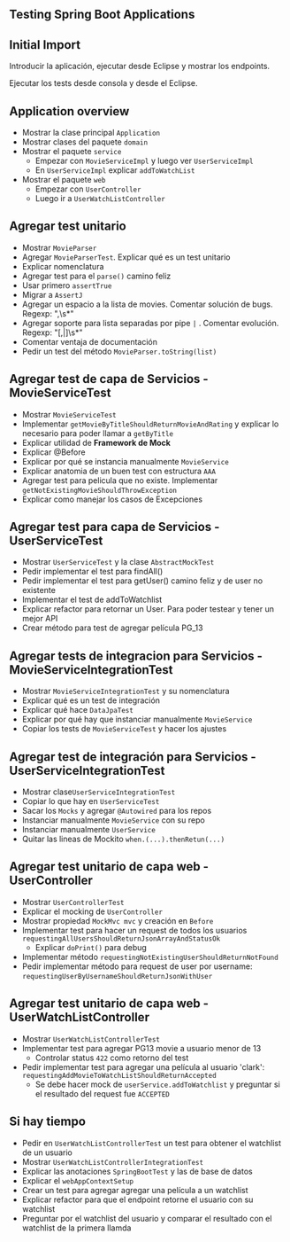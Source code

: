 ## Testing Spring Boot Applications ##

## Initial Import
Introducir la aplicación, ejecutar desde Eclipse y mostrar los endpoints.

Ejecutar los tests desde consola y desde el Eclipse.

## Application overview
* Mostrar la clase principal `Application`
* Mostrar clases del paquete `domain`
* Mostrar el paquete `service`
   * Empezar con `MovieServiceImpl` y luego ver `UserServiceImpl`
   * En `UserServiceImpl` explicar `addToWatchList`
* Mostrar el paquete `web`
   * Empezar con `UserController`
   * Luego ir a `UserWatchListController`

## Agregar test unitario
* Mostrar `MovieParser`
* Agregar `MovieParserTest`. Explicar qué es un test unitario
* Explicar nomenclatura
* Agregar test para el `parse()` camino feliz
* Usar primero `assertTrue`
* Migrar a `AssertJ`
* Agregar un espacio a la lista de movies. Comentar solución de bugs. Regexp: ",\\s*"
* Agregar soporte para lista separadas por pipe `|` . Comentar evolución. Regexp: "[,|]\\s*"
* Comentar ventaja de documentación
* Pedir un test del método `MovieParser.toString(list)`

## Agregar test de capa de Servicios - MovieServiceTest
* Mostrar `MovieServiceTest`
* Implementar `getMovieByTitleShouldReturnMovieAndRating` y explicar lo necesario para poder llamar a `getByTitle`
* Explicar utilidad de **Framework de Mock**
* Explicar @Before
* Explicar por qué se instancia manualmente `MovieService`
* Explicar anatomia de un buen test con estructura `AAA`
* Agregar test para pelicula que no existe. Implementar `getNotExistingMovieShouldThrowException`
* Explicar como manejar los casos de Excepciones

## Agregar test para capa de Servicios - UserServiceTest
* Mostrar `UserServiceTest` y la clase `AbstractMockTest`
* Pedir implementar el test para findAll()
* Pedir implementar el test para getUser() camino feliz y de user no existente
* Implementar el test de addToWatchlist
* Explicar refactor para retornar un User. Para poder testear y tener un mejor API
* Crear método para test de agregar película PG_13

## Agregar tests de integracion para Servicios - MovieServiceIntegrationTest
- Mostrar `MovieServiceIntegrationTest` y su nomenclatura
- Explicar qué es un test de integración
- Explicar qué hace `DataJpaTest`
- Explicar por qué hay que instanciar manualmente `MovieService` 
- Copiar los tests de `MovieServiceTest` y hacer los ajustes

## Agregar test de integración para Servicios - UserServiceIntegrationTest
- Mostrar clase`UserServiceIntegrationTest`
- Copiar lo que hay en `UserServiceTest`
- Sacar los `Mocks` y agregar `@Autowired` para los repos
- Instanciar manualmente `MovieService` con su repo
- Instanciar manualmente `UserService`
- Quitar las lineas de Mockito `when.(...).thenRetun(...)`

## Agregar test unitario de capa web - UserController
- Mostrar `UserControllerTest`
- Explicar el mocking de `UserController`
- Mostrar propiedad `MockMvc mvc` y creación en `Before`
- Implementar test para hacer un request de todos los usuarios `requestingAllUsersShouldReturnJsonArrayAndStatusOk`
   - Explicar `doPrint()` para debug
- Implementar método `requestingNotExistingUserShouldReturnNotFound`
- Pedir implementar método para request de user por username: `requestingUserByUsernameShouldReturnJsonWithUser`

## Agregar test unitario de capa web - UserWatchListController
- Mostrar `UserWatchListControllerTest`
- Implementar test para agregar PG13 movie a usuario menor de 13
  - Controlar status `422` como retorno del test
- Pedir implementar test para agregar una película al usuario 'clark': `requestingAddMovieToWatchListShouldReturnAccepted`
  - Se debe hacer mock de `userService.addToWatchlist` y preguntar si el resultado del request fue `ACCEPTED`

## Si hay tiempo
- Pedir en `UserWatchListControllerTest` un test para obtener el watchlist de un usuario
- Mostrar `UserWatchListControllerIntegrationTest`
- Explicar las anotaciones `SpringBootTest` y las de base de datos
- Explicar el `webAppContextSetup`
- Crear un test para agregar agregar una película a un watchlist
 - Explicar refactor para que el endpoint retorne el usuario con su watchlist
 - Preguntar por el watchlist del usuario y comparar el resultado con el watchlist de la primera llamda



